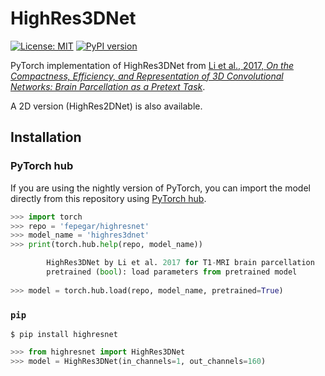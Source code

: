 # HighRes3DNet

[![License: MIT](https://img.shields.io/badge/License-MIT-yellow.svg)](https://opensource.org/licenses/MIT)
[![PyPI version](https://badge.fury.io/py/highresnet.svg)](https://badge.fury.io/py/highresnet)

PyTorch implementation of HighRes3DNet from [Li et al., 2017,
*On the Compactness, Efficiency, and Representation of
3D Convolutional Networks: Brain Parcellation as a Pretext Task*][li].

A 2D version (HighRes2DNet) is also available.

[li]: https://arxiv.org/pdf/1707.01992.pdf

## Installation

### PyTorch hub

If you are using the nightly version of PyTorch, you can import the model
directly from this repository using [PyTorch hub](https://pytorch.org/hub).

```python
>>> import torch
>>> repo = 'fepegar/highresnet'
>>> model_name = 'highres3dnet'
>>> print(torch.hub.help(repo, model_name))

        HighRes3DNet by Li et al. 2017 for T1-MRI brain parcellation
        pretrained (bool): load parameters from pretrained model
    
>>> model = torch.hub.load(repo, model_name, pretrained=True)
```

### `pip`

```shell
$ pip install highresnet
```

```python
>>> from highresnet import HighRes3DNet
>>> model = HighRes3DNet(in_channels=1, out_channels=160)
```




